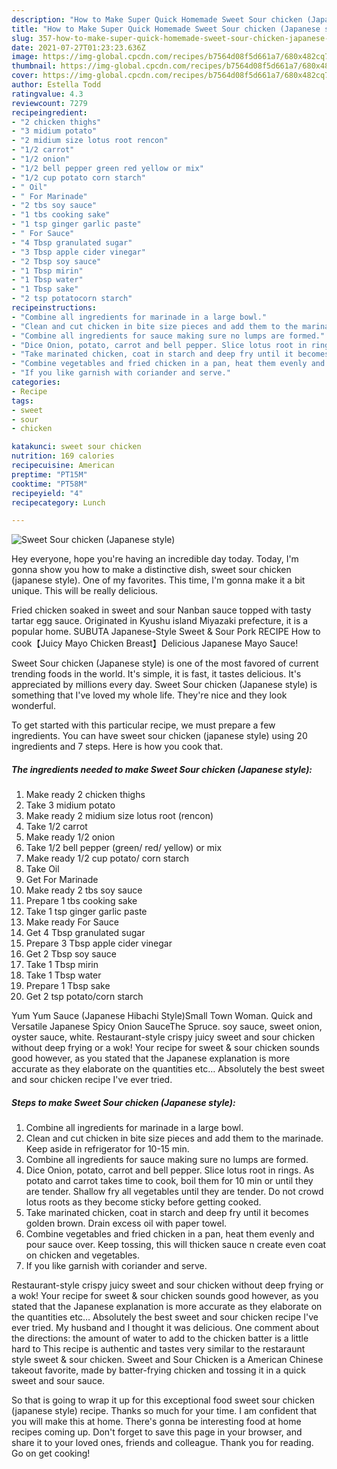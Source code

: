 ```yaml
---
description: "How to Make Super Quick Homemade Sweet Sour chicken (Japanese style)"
title: "How to Make Super Quick Homemade Sweet Sour chicken (Japanese style)"
slug: 357-how-to-make-super-quick-homemade-sweet-sour-chicken-japanese-style
date: 2021-07-27T01:23:23.636Z
image: https://img-global.cpcdn.com/recipes/b7564d08f5d661a7/680x482cq70/sweet-sour-chicken-japanese-style-recipe-main-photo.jpg
thumbnail: https://img-global.cpcdn.com/recipes/b7564d08f5d661a7/680x482cq70/sweet-sour-chicken-japanese-style-recipe-main-photo.jpg
cover: https://img-global.cpcdn.com/recipes/b7564d08f5d661a7/680x482cq70/sweet-sour-chicken-japanese-style-recipe-main-photo.jpg
author: Estella Todd
ratingvalue: 4.3
reviewcount: 7279
recipeingredient:
- "2 chicken thighs"
- "3 midium potato"
- "2 midium size lotus root rencon"
- "1/2 carrot"
- "1/2 onion"
- "1/2 bell pepper green red yellow or mix"
- "1/2 cup potato corn starch"
- " Oil"
- " For Marinade"
- "2 tbs soy sauce"
- "1 tbs cooking sake"
- "1 tsp ginger garlic paste"
- " For Sauce"
- "4 Tbsp granulated sugar"
- "3 Tbsp apple cider vinegar"
- "2 Tbsp soy sauce"
- "1 Tbsp mirin"
- "1 Tbsp water"
- "1 Tbsp sake"
- "2 tsp potatocorn starch"
recipeinstructions:
- "Combine all ingredients for marinade in a large bowl."
- "Clean and cut chicken in bite size pieces and add them to the marinade. Keep aside in refrigerator for 10-15 min."
- "Combine all ingredients for sauce making sure no lumps are formed."
- "Dice Onion, potato, carrot and bell pepper. Slice lotus root in rings. As potato and carrot takes time to cook, boil them for 10 min or until they are tender. Shallow fry all vegetables until they are tender. Do not crowd lotus roots as they become sticky before getting cooked."
- "Take marinated chicken, coat in starch and deep fry until it becomes golden brown. Drain excess oil with paper towel."
- "Combine vegetables and fried chicken in a pan, heat them evenly and pour sauce over. Keep tossing, this will thicken sauce n create even coat on chicken and vegetables."
- "If you like garnish with coriander and serve."
categories:
- Recipe
tags:
- sweet
- sour
- chicken

katakunci: sweet sour chicken 
nutrition: 169 calories
recipecuisine: American
preptime: "PT15M"
cooktime: "PT58M"
recipeyield: "4"
recipecategory: Lunch

---
```



![Sweet Sour chicken (Japanese style)](https://img-global.cpcdn.com/recipes/b7564d08f5d661a7/680x482cq70/sweet-sour-chicken-japanese-style-recipe-main-photo.jpg)

Hey everyone, hope you're having an incredible day today. Today, I'm gonna show you how to make a distinctive dish, sweet sour chicken (japanese style). One of my favorites. This time, I'm gonna make it a bit unique. This will be really delicious.

Fried chicken soaked in sweet and sour Nanban sauce topped with tasty tartar egg sauce. Originated in Kyushu island Miyazaki prefecture, it is a popular home. SUBUTA Japanese-Style Sweet &amp; Sour Pork RECIPE How to cook【Juicy Mayo Chicken Breast】Delicious Japanese Mayo Sauce!

Sweet Sour chicken (Japanese style) is one of the most favored of current trending foods in the world. It's simple, it is fast, it tastes delicious. It's appreciated by millions every day. Sweet Sour chicken (Japanese style) is something that I've loved my whole life. They're nice and they look wonderful.


To get started with this particular recipe, we must prepare a few ingredients. You can have sweet sour chicken (japanese style) using 20 ingredients and 7 steps. Here is how you cook that.

<!--inarticleads1-->

##### The ingredients needed to make Sweet Sour chicken (Japanese style):

1. Make ready 2 chicken thighs
1. Take 3 midium potato
1. Make ready 2 midium size lotus root (rencon)
1. Take 1/2 carrot
1. Make ready 1/2 onion
1. Take 1/2 bell pepper (green/ red/ yellow) or mix
1. Make ready 1/2 cup potato/ corn starch
1. Take  Oil
1. Get  For Marinade
1. Make ready 2 tbs soy sauce
1. Prepare 1 tbs cooking sake
1. Take 1 tsp ginger garlic paste
1. Make ready  For Sauce
1. Get 4 Tbsp granulated sugar
1. Prepare 3 Tbsp apple cider vinegar
1. Get 2 Tbsp soy sauce
1. Take 1 Tbsp mirin
1. Take 1 Tbsp water
1. Prepare 1 Tbsp sake
1. Get 2 tsp potato/corn starch


Yum Yum Sauce (Japanese Hibachi Style)Small Town Woman. Quick and Versatile Japanese Spicy Onion SauceThe Spruce. soy sauce, sweet onion, oyster sauce, white. Restaurant-style crispy juicy sweet and sour chicken without deep frying or a wok! Your recipe for sweet &amp; sour chicken sounds good however, as you stated that the Japanese explanation is more accurate as they elaborate on the quantities etc… Absolutely the best sweet and sour chicken recipe I&#39;ve ever tried. 

<!--inarticleads2-->

##### Steps to make Sweet Sour chicken (Japanese style):

1. Combine all ingredients for marinade in a large bowl.
1. Clean and cut chicken in bite size pieces and add them to the marinade. Keep aside in refrigerator for 10-15 min.
1. Combine all ingredients for sauce making sure no lumps are formed.
1. Dice Onion, potato, carrot and bell pepper. Slice lotus root in rings. As potato and carrot takes time to cook, boil them for 10 min or until they are tender. Shallow fry all vegetables until they are tender. Do not crowd lotus roots as they become sticky before getting cooked.
1. Take marinated chicken, coat in starch and deep fry until it becomes golden brown. Drain excess oil with paper towel.
1. Combine vegetables and fried chicken in a pan, heat them evenly and pour sauce over. Keep tossing, this will thicken sauce n create even coat on chicken and vegetables.
1. If you like garnish with coriander and serve.


Restaurant-style crispy juicy sweet and sour chicken without deep frying or a wok! Your recipe for sweet &amp; sour chicken sounds good however, as you stated that the Japanese explanation is more accurate as they elaborate on the quantities etc… Absolutely the best sweet and sour chicken recipe I&#39;ve ever tried. My husband and I thought it was delicious. One comment about the directions: the amount of water to add to the chicken batter is a little hard to This recipe is authentic and tastes very similar to the restaraunt style sweet &amp; sour chicken. Sweet and Sour Chicken is a American Chinese takeout favorite, made by batter-frying chicken and tossing it in a quick sweet and sour sauce. 

So that is going to wrap it up for this exceptional food sweet sour chicken (japanese style) recipe. Thanks so much for your time. I am confident that you will make this at home. There's gonna be interesting food at home recipes coming up. Don't forget to save this page in your browser, and share it to your loved ones, friends and colleague. Thank you for reading. Go on get cooking!
